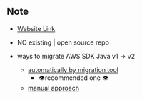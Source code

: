 ## Note
* [Website Link](https://docs.aws.amazon.com/sdk-for-java/latest/developer-guide/migration-howto.html)
* NO existing | open source repo

* ways to migrate AWS SDK Java v1 -> v2
  * [automatically by migration tool](migration-tool.md)
    * 👁️recommended one 👁️
  * [manual approach](migration-steps.md)